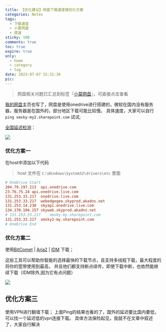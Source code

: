 ```yaml
---
title: 【优化建议】网盘下载速度慢优化方案
categories: Notes
tags:
  - 下载速度 
  - 小莫网盘 
  - 提速
sticky: 100
comments: true
toc: true
expire: true
only:
  - home
  - category
  - tag
date: 2023-07-07 15:31:36
pic:
---
```


> 网盘相关问题已汇总到标签『[小莫网盘](/tags/小莫网盘/)』，可直接点击查看

[我的网盘](https://pan.aoe.top/ "我的网盘")主页也写了，网盘是使用onedrive进行搭建的，微软在国内没有服务器，服务器是在国外的，部分地区下载可能比较慢。
具体速度，大家可以自行 `ping xmsky-my2.sharepoint.com` 试试;

[全国延迟检测](http://ping.chinaz.com/xmsky-my.sharepoint.com "全球延迟检测")：

![](https://image.baidu.com/search/down?url=https://tva1.sinaimg.cn/large/005PVVAugy1gye7a9rocxj30yz0lsgyf.jpg)

### 优化方案一
在host中添加以下代码
> host 文件在 `C:\Windows\System32\drivers\etc` 里面

```ini
# OneDrive Start
204.79.197.213	api.onedrive.com
23.76.75.24	api.onedrive.live.com
131.253.33.217	onedrive.live.com
131.253.33.217	webedgegeo.skyprod.akadns.net
131.253.14.230	skyapi.onedrive.live.com
134.170.104.157	skyweb.skyprod.akadns.net
# 131.253.33.217	xmsky-my.sharepoint.com
131.253.33.217	xmsky2-my.sharepoint.com
# OneDrive End

```


### 优化方案二
使用[BitComet](https://www.bitcomet.com/en "BitComet") | [Aria2](https://pan.aoe.top/Tools/Aria2)  | [IDM](https://www.internetdownloadmanager.com/) 下载；

这些工具可以帮助你智能的选择最快的下载节点，且支持多线程下载，最大程度的将你的宽带使用到最高，
并且他们都支持断点续传，即使下载中断，也依然能继续下载（IDM除外,因为它有点问题）

![](https://mod.3dmgame.com/static/upload/mod/202302/MOD63f9a99ff1b14.jpg)


## 优化方案三
使用VPN进行翻墙下载；
上面Ping的结果也看的了，国外的延迟要比国内要低，可以找一个延迟低的vpn连接下载。
具体方法保险起见，我就不在文章中叙述了，大家自行解决



